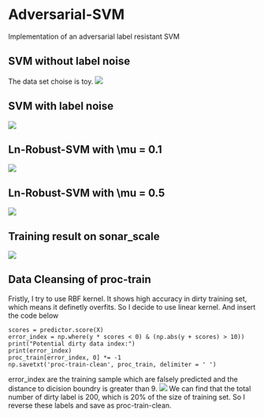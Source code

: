 # Adversarial-SVM
Implementation of  an adversarial label resistant SVM 

SVM without label noise
-----
The data set choise is toy.
![](https://github.com/mungsoo/Adversarial-SVM/blob/master/images/ori.png?raw=true)

SVM with label noise
---
![](https://github.com/mungsoo/Adversarial-SVM/blob/master/images/ln.png?raw=true)


Ln-Robust-SVM with \mu = 0.1
---
![](https://github.com/mungsoo/Adversarial-SVM/blob/master/images/ln.robust.mu.0.1.png?raw=true)


Ln-Robust-SVM with \mu = 0.5
---
![](https://github.com/mungsoo/Adversarial-SVM/blob/master/images/ln.robust.mu.0.5.png?raw=true)


Training result on sonar_scale
-----
![](https://github.com/mungsoo/Adversarial-SVM/blob/master/images/sonar.jpg?raw=true)

Data Cleansing of proc-train
---
Fristly, I try to use RBF kernel. It shows high accuracy in dirty training set, which means it definetly
overfits. So I decide to use linear kernel. And insert the code below
```
scores = predictor.score(X)
error_index = np.where(y * scores < 0) & (np.abs(y + scores) > 10))
print("Potential dirty data index:")
print(error_index)
proc_train[error_index, 0] *= -1
np.savetxt('proc-train-clean', proc_train, delimiter = ' ')
```

error_index are the training sample which are falsely predicted and the distance to dicision boundry is greater than 9.
![](https://github.com/mungsoo/Adversarial-SVM/blob/master/images/dirty_data.jpg?raw=true)
We can find that the total number of dirty label is 200, which is 20% of the size of training set.
So I reverse these labels and save as proc-train-clean.
